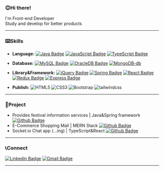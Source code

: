 ### 😊Hi there!
I'm Front-end Developer  
Study and develop for better products
<hr/>

### ⌨️Skills

- **Language:** [![Java Badge](http://img.shields.io/badge/Java-007396?logo=java&logoColor=white&style=flat)](https://www.java.com/ko/)
[![JavaScript Badge](http://img.shields.io/badge/JavaScript-f7df1e?logo=javascript&logoColor=white&style=flat)](https://developer.mozilla.org/ko/docs/Web/JavaScript)
[![TypeScript Badge](http://img.shields.io/badge/TypeScript-3178c6?logo=typescript&logoColor=white&style=flat)](https://www.typescriptlang.org/)
  
- **Database:** [![MySQL Badge](http://img.shields.io/badge/MySQL-4479a1?logo=MySQL&logoColor=white&style=flat)](https://www.mysql.com/)
[![OracleDB Badge](http://img.shields.io/badge/OracleDB-f80000?logo=oracle&logoColor=white&style=flat)](https://www.oracle.com/index.html)
[![MongoDB-db](https://img.shields.io/badge/MongoDB-47a248?&logo=mongodb&logoColor=white&style=flat)](https://www.mongodb.com/)
  
- **Library&Framework:** [![jQuery Badge](https://img.shields.io/badge/jQuery-0769ad?logo=jQuery&logoColor=white&style=flat)](https://jquery.com/)
[![Spring Badge](http://img.shields.io/badge/Spring-6db33f?logo=spring&logoColor=white&style=flat)](https://spring.io/)
[![React Badge](http://img.shields.io/badge/React-61dafb?logo=react&logoColor=white&style=flat)](https://ko.reactjs.org/)
[![Redux Badge](http://img.shields.io/badge/Redux-764abc?logo=redux&logoColor=white&style=flat)](https://ko.redux.js.org/introduction/getting-started/)
[![Express Badge](http://img.shields.io/badge/Express-black?logo=express&logoColor=white&style=flat)](https://expressjs.com/ko/)  
  
- **Publish:** ![HTML5](https://img.shields.io/badge/HTML5-e34f26?logo=HTML5&logoColor=white&style=flat)
  ![CSS3](https://img.shields.io/badge/CSS3-1572b6?logo=CSS3&logoColor=white&style=flat)
  ![Bootstrap](https://img.shields.io/badge/Bootstrap-7952b3?logo=Bootstrap&logoColor=white&style=flat)
  ![tailwindcss](https://img.shields.io/badge/tailwindcss-38b2ac?logo=tailwindcss&logoColor=white&style=flat) 
  
<hr/>

### 📝Project
- Provides festival information services | Java&Spring framework [![Github Badge](http://img.shields.io/badge/-Github-black??style=flat&logo=github&link=https://github.com/0hoon9/local-festival-web-page)](https://github.com/0hoon9/local-festival-web-page)
- E-Commerce Shopping Mall | MERN Stack [![Github Badge](http://img.shields.io/badge/-Github-black?style=flat&logo=github&link=https://github.com/0hoon9/MERN-shop)](https://github.com/0hoon9/MERN-shop)
- Socket.io Chat app (...ing) | TypeScript&React [![Github Badge](http://img.shields.io/badge/-Github-black?style=flat&logo=github&link=https://github.com/0hoon9/chat-site)](https://github.com/0hoon9/chat-site)  
<hr/>

### 📞Connect
[![Linkedin Badge](https://img.shields.io/badge/-LinkedIn-blue?logo=Linkedin&logoColor=white&style=flat&link=https://www.linkedin.com/in/yeonghoon-koo-111b6220a/)](https://www.linkedin.com/in/yeonghoon-koo-111b6220a/) 
[![Gmail Badge](https://img.shields.io/badge/-SendMail-d14836?logo=Gmail&logoColor=white&style=flat&link=mailto:0hoon9@gmail.com)](mailto:0hoon9@gmail.com)  
<hr/>
